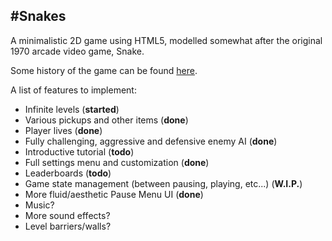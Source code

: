 #Snakes
----------------------------

A minimalistic 2D game using HTML5, modelled somewhat after the original 1970 arcade video game, Snake.

Some history of the game can be found [here](http://en.wikipedia.org/wiki/Snake_%28video_game%29).

A list of features to implement:
* Infinite levels (**started**)
* Various pickups and other items (**done**)
* Player lives (**done**)
* Fully challenging, aggressive and defensive enemy AI (**done**)
* Introductive tutorial (**todo**)
* Full settings menu and customization (**done**)
* Leaderboards (**todo**)
* Game state management (between pausing, playing, etc...) (**W.I.P.**)
* More fluid/aesthetic Pause Menu UI (**done**)
* Music?
* More sound effects?
* Level barriers/walls?
